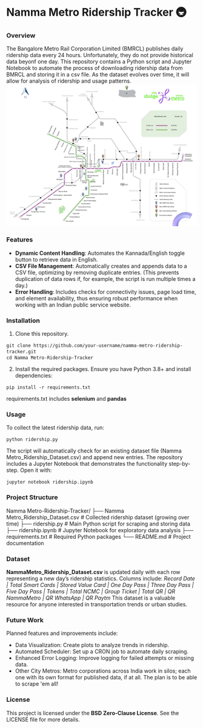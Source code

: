 # Namma Metro Ridership Tracker 🚇
### Overview
The Bangalore Metro Rail Corporation Limited \(BMRCL\) publishes daily ridership data every 24 hours\. Unfortunately\, they do not provide historical data beyonf one day\. 
This repository contains a Python script and Jupyter Notebook to automate the process of downloading ridership data from BMRCL and storing it in a csv file\. As the dataset evolves over time\, it will allow for analysis of ridership and usage patterns\.
![NammaMetro Network Map](./nammametro-map.png)
### Features
* **Dynamic Content Handling**\: Automates the Kannada\/English toggle button to retrieve data in English\.
* **CSV File Management**\: Automatically creates and appends data to a CSV file\, optimizing by removing duplicate entries\. \(This prevents duplication of data rows if\, for example\, the script is run multiple times a day\.\)
* **Error Handling**\: Includes checks for connectivity issues\, page load time\, and element availability\, thus ensuring robust performance when working with an Indian public service website\.
### Installation
1. Clone this repository\.
```shell
git clone https://github.com/your-username/namma-metro-ridership-tracker.git
cd Namma Metro-Ridership-Tracker
```
2. Install the required packages\.
Ensure you have Python 3\.8\+ and install dependencies\:
```shell
pip install -r requirements.txt
```
requirements\.txt includes **selenium** and **pandas**
### Usage
To collect the latest ridership data\, run\:
```shell
python ridership.py
```
The script will automatically check for an existing dataset file \(Namma Metro\_Ridership\_Dataset\.csv\) and append new entries\.
The repository includes a Jupyter Notebook that demonstrates the functionality step\-by\-step\. Open it with\:
```shell
jupyter notebook ridership.ipynb
```
### Project Structure
Namma Metro\-Ridership\-Tracker\/
├── Namma Metro\_Ridership\_Dataset\.csv    \# Collected ridership dataset \(growing over time\)
├── ridership\.py                           \# Main Python script for scraping and storing data
├── ridership\.ipynb                        \# Jupyter Notebook for exploratory data analysis
├── requirements\.txt                       \# Required Python packages
└── README\.md                              \# Project documentation
### Dataset
**NammaMetro\_Ridership\_Dataset\.csv** is updated daily with each row representing a new day’s ridership statistics\. Columns include\:
*Record Date \| Total Smart Cards \| Stored Value Card \| One Day Pass \| Three Day Pass \| Five Day Pass \| Tokens \| Total NCMC \| Group Ticket \| Total QR \| QR NammaMetro \| QR WhatsApp \| QR Paytm*
This dataset is a valuable resource for anyone interested in transportation trends or urban studies\.
### Future Work
Planned features and improvements include\:
* Data Visualization\: Create plots to analyze trends in ridership\.
* Automated Scheduler\: Set up a CRON job to automate daily scraping\.
* Enhanced Error Logging\: Improve logging for failed attempts or missing data\.
* Other City Metros\: Metro corporations across India work in silos\; each one with its own format for published data\, if at all\. The plan is to be able to scrape \'em all\!
### License
This project is licensed under the **BSD Zero\-Clause License**\. See the LICENSE file for more details\.
